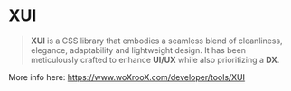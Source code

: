 # XUI

> **XUI** is a CSS library that embodies a seamless blend of cleanliness, elegance, adaptability and lightweight design.
> It has been meticulously crafted to enhance **UI/UX** while also prioritizing a **DX**.

More info here: https://www.woXrooX.com/developer/tools/XUI
